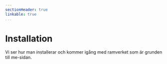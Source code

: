 ```yaml
---
sectionHeader: true
linkable: true
...
```

Installation
=======================

Vi ser hur man installerar och kommer igång med ramverket som är grunden till me-sidan.
